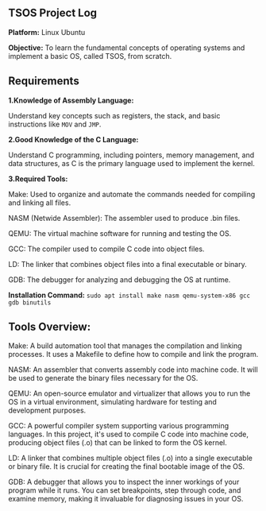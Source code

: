 TSOS Project Log
-----------------

**Platform:** Linux Ubuntu

**Objective:**
	To learn the fundamental concepts of operating systems and implement a basic OS, called TSOS, from scratch.

Requirements
------------

**1.Knowledge of Assembly Language:**

Understand key concepts such as registers, the stack, and basic instructions like `MOV` and `JMP`.

**2.Good Knowledge of the C Language:**

Understand C programming, including pointers, memory management, and data structures, as C is the primary language used to implement the kernel.

**3.Required Tools:**

Make: Used to organize and automate the commands needed for compiling and linking all files.

NASM (Netwide Assembler): The assembler used to produce .bin files.

QEMU: The virtual machine software for running and testing the OS.

GCC: The compiler used to compile C code into object files.

LD: The linker that combines object files into a final executable or binary.

GDB: The debugger for analyzing and debugging the OS at runtime.

**Installation Command:**
	`sudo apt install make nasm qemu-system-x86 gcc gdb binutils`

Tools Overview:
---------------

Make: A build automation tool that manages the compilation and linking processes. It uses a Makefile to define how to compile and link the program.

NASM: An assembler that converts assembly code into machine code. It will be used to generate the binary files necessary for the OS.

QEMU: An open-source emulator and virtualizer that allows you to run the OS in a virtual environment, simulating hardware for testing and development purposes.

GCC: A powerful compiler system supporting various programming languages. In this project, it's used to compile C code into machine code, producing object files (.o) that can be linked to form the OS kernel.

LD: A linker that combines multiple object files (.o) into a single executable or binary file. It is crucial for creating the final bootable image of the OS.

GDB: A debugger that allows you to inspect the inner workings of your program while it runs. You can set breakpoints, step through code, and examine memory, making it invaluable for diagnosing issues in your OS.

